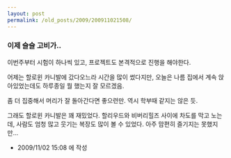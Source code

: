 ```yaml
---
layout: post
permalink: /old_posts/2009/200911021508/
---
```


### 이제 슬슬 고비가..

이번주부터 시험이 하나씩 있고, 프로젝트도 본격적으로 진행을 해야한다.

어제는 할로윈 카니발에 갔다오느라 시간을 많이 썼다지만, 오늘은 나름 집에서 계속 앉아있었는데도 하루종일 뭘 했는지 잘 모르겠음.

좀 더 집중해서 머리가 잘 돌아간다면 좋으련만. 역시 학부때 같지는 않은 듯.

그래도 할로윈 카니발은 꽤 재밌었다. 할리우드와 비버리힐즈 사이에 차도를 막고 노는데, 사람도 엄청 많고 웃기는 복장도 많이 볼 수 있었다. 아주 맘편히 즐기지는 못했지만...




- 2009/11/02 15:08 에 작성